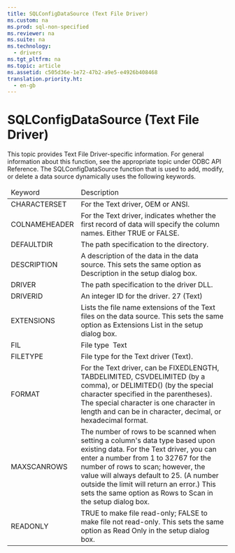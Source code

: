 ```yaml
---
title: SQLConfigDataSource (Text File Driver)
ms.custom: na
ms.prod: sql-non-specified
ms.reviewer: na
ms.suite: na
ms.technology: 
  - drivers
ms.tgt_pltfrm: na
ms.topic: article
ms.assetid: c505d36e-1e72-47b2-a9e5-e4926b408468
translation.priority.ht: 
  - en-gb
---
```

# SQLConfigDataSource (Text File Driver)
<?xml version="1.0" encoding="utf-8"?>
<developerConceptualDocument xmlns="http://ddue.schemas.microsoft.com/authoring/2003/5" xmlns:xlink="http://www.w3.org/1999/xlink" xmlns:xsi="http://www.w3.org/2001/XMLSchema-instance" xsi:schemaLocation="http://ddue.schemas.microsoft.com/authoring/2003/5 http://dduestorage.blob.core.windows.net/ddueschema/developer.xsd">
  <introduction>
    <alert class="note">
      <para>This topic provides Text File Driver-specific information. For general information about this function, see the appropriate topic under <legacyLink xlink:href="b7a49774-f458-44ce-9a04-a0457501405b">ODBC API Reference</legacyLink>.</para>
    </alert>
    <para>The <legacyBold>SQLConfigDataSource</legacyBold> function that is used to add, modify, or delete a data source dynamically uses the following keywords.</para>
    <table xmlns:caps="http://schemas.microsoft.com/build/caps/2013/11">
      <thead>
        <tr>
          <TD>
            <para>Keyword</para>
          </TD>
          <TD>
            <para>Description</para>
          </TD>
        </tr>
      </thead>
      <tbody>
        <tr>
          <TD>
            <para>CHARACTERSET</para>
          </TD>
          <TD>
            <para>For the Text driver, OEM or ANSI.</para>
          </TD>
        </tr>
        <tr>
          <TD>
            <para>COLNAMEHEADER</para>
          </TD>
          <TD>
            <para>For the Text driver, indicates whether the first record of data will specify the column names. Either TRUE or FALSE.</para>
          </TD>
        </tr>
        <tr>
          <TD>
            <para>DEFAULTDIR</para>
          </TD>
          <TD>
            <para>The path specification to the directory.</para>
          </TD>
        </tr>
        <tr>
          <TD>
            <para>DESCRIPTION</para>
          </TD>
          <TD>
            <para>A description of the data in the data source.</para>
            <para>This sets the same option as <legacyBold>Description</legacyBold> in the setup dialog box.</para>
          </TD>
        </tr>
        <tr>
          <TD>
            <para>DRIVER</para>
          </TD>
          <TD>
            <para>The path specification to the driver DLL.</para>
          </TD>
        </tr>
        <tr>
          <TD>
            <para>DRIVERID</para>
          </TD>
          <TD>
            <para>An integer ID for the driver. 27 (Text)</para>
          </TD>
        </tr>
        <tr>
          <TD>
            <para>EXTENSIONS</para>
          </TD>
          <TD>
            <para>Lists the file name extensions of the Text files on the data source. </para>
            <para>This sets the same option as <legacyBold>Extensions List</legacyBold> in the setup dialog box.</para>
          </TD>
        </tr>
        <tr>
          <TD>
            <para>FIL</para>
          </TD>
          <TD>
            <para>File type   Text</para>
          </TD>
        </tr>
        <tr>
          <TD>
            <para>FILETYPE</para>
          </TD>
          <TD>
            <para>File type for the Text driver (Text).</para>
          </TD>
        </tr>
        <tr>
          <TD>
            <para>FORMAT</para>
          </TD>
          <TD>
            <para>For the Text driver, can be FIXEDLENGTH, TABDELIMITED, CSVDELIMITED (by a comma), or DELIMITED() (by the special character specified in the parentheses). The special character is one character in length and can be in character, decimal, or hexadecimal format.</para>
          </TD>
        </tr>
        <tr>
          <TD>
            <para>MAXSCANROWS</para>
          </TD>
          <TD>
            <para>The number of rows to be scanned when setting a column's data type based upon existing data.</para>
            <para>For the Text driver, you can enter a number from 1 to 32767 for the number of rows to scan; however, the value will always default to 25. (A number outside the limit will return an error.) </para>
            <para>This sets the same option as <legacyBold>Rows to</legacyBold> <legacyBold>Scan </legacyBold>in the setup dialog box.</para>
          </TD>
        </tr>
        <tr>
          <TD>
            <para>READONLY</para>
          </TD>
          <TD>
            <para>TRUE to make file read-only; FALSE to make file not read-only. </para>
            <para>This sets the same option as <legacyBold>Read Only</legacyBold> in the setup dialog box.</para>
          </TD>
        </tr>
      </tbody>
    </table>
  </introduction>
  <relatedTopics />
</developerConceptualDocument>